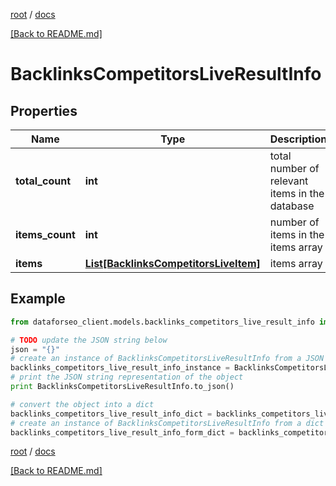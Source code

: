 [root](./../ "root") / [docs](./ "docs")

[[Back to README.md]](./../README.md "[Back to README.md]")

# BacklinksCompetitorsLiveResultInfo

## Properties

Name | Type | Description | Notes
------------ | ------------- | ------------- | -------------
**total_count** | **int** | total number of relevant items in the database | [optional]
**items_count** | **int** | number of items in the items array | [optional]
**items** | [**List[BacklinksCompetitorsLiveItem]**](BacklinksCompetitorsLiveItem.md) | items array | [optional]

## Example

```python
from dataforseo_client.models.backlinks_competitors_live_result_info import BacklinksCompetitorsLiveResultInfo

# TODO update the JSON string below
json = "{}"
# create an instance of BacklinksCompetitorsLiveResultInfo from a JSON string
backlinks_competitors_live_result_info_instance = BacklinksCompetitorsLiveResultInfo.from_json(json)
# print the JSON string representation of the object
print BacklinksCompetitorsLiveResultInfo.to_json()

# convert the object into a dict
backlinks_competitors_live_result_info_dict = backlinks_competitors_live_result_info_instance.to_dict()
# create an instance of BacklinksCompetitorsLiveResultInfo from a dict
backlinks_competitors_live_result_info_form_dict = backlinks_competitors_live_result_info.from_dict(backlinks_competitors_live_result_info_dict)
```

  

[root](./../ "root") / [docs](./ "docs")

[[Back to README.md]](./../README.md "[Back to README.md]")